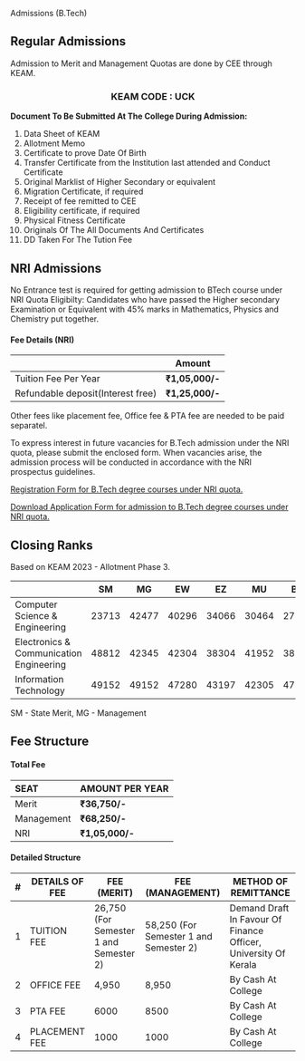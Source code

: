 Admissions (B.Tech)

## Regular Admissions
Admission to Merit and Management Quotas are done by CEE through KEAM.
<center><h3>KEAM CODE : UCK</h3></center>

**Document To Be Submitted At The College During Admission:**
1. Data Sheet of KEAM
2. Allotment Memo
3. Certificate to prove Date Of Birth
4. Transfer Certificate from the Institution last attended and Conduct Certificate
5. Original Marklist of Higher Secondary or equivalent
6. Migration Certificate, if required
7. Receipt of fee remitted to CEE
8. Eligibility certificate, if required
9. Physical Fitness Certificate
10. Originals Of The All Documents And Certificates
11. DD Taken For The Tution Fee

## NRI Admissions

No Entrance test is required for getting admission to BTech course under NRI Quota Eligibilty: Candidates who have passed the Higher secondary Examination or Equivalent with 45% marks in Mathematics, Physics and Chemistry put together.

#### Fee Details (NRI)

<div class="md-table-wraper" markdown="block">

||Amount|
| -- | --|
| Tuition Fee Per Year |**₹1,05,000/-**
| Refundable deposit(Interest free) | **₹1,25,000/-**
</div>

Other fees like placement fee, Office fee & PTA fee are needed to be paid separatel.

To express interest in future vacancies for B.Tech admission under the NRI quota, please submit the enclosed form. When vacancies arise, the admission process will be conducted in accordance with the NRI prospectus guidelines.

[Registration Form for B.Tech degree courses under NRI quota.](https://docs.google.com/forms/d/e/1FAIpQLSdrUTSeeNzymiQ2yyiUoYLxSdUUl_SLgU3H7dTWwbPRant1WQ/viewform)

[Download Application Form for admission to B.Tech degree courses under NRI quota.](/docs/nriadm.pdf)


## Closing Ranks
Based on KEAM 2023 - Allotment Phase 3.

<div class="md-table-wraper" markdown="block">

| | SM | MG | EW | EZ | MU | BH | LA | DV | VK | BX | KU | KN | SC | ST | 
|--|--|--|--|--|--|--|--|--|--|--|--|--|--|--|
Computer Science & Engineering | 23713 | 42477 | 40296 | 34066 | 30464 | 27872 | 36813 | - | 35283 | 28512 | - | 45032 | 47959 | 45421
|Electronics & Communication Engineering | 48812 | 42345 | 42304 | 38304 | 41952 | 38131 | 39601 | - | 40310 | 28084 | - | - | 47703 | - | - |
| Information Technology | 49152 | 49152 | 47280 | 43197 | 42305 | 47175| 47175 | - | 44728 | - | - | - | 49072 | - |
</div>

SM - State Merit, MG - Management 

## Fee Structure

#### Total Fee

<div class="md-table-wraper" markdown="block">

| SEAT | AMOUNT PER YEAR |
|:---|:---|
| Merit | **₹36,750/-** |
| Management | **₹68,250/-** |
| NRI | **₹1,05,000/-** |
</div>

#### Detailed Structure

<div class="md-table-wraper" markdown="block">

|  **#** |  **DETAILS OF FEE** |  **FEE (MERIT)** |  **FEE (MANAGEMENT)** |  **METHOD OF REMITTANCE** |
| --- | --- | --- | --- | --- |
|  1 |  TUITION FEE |  26,750 (For Semester 1 and Semester 2) | 58,250 (For Semester 1 and Semester 2) |  Demand Draft In Favour Of Finance Officer, University Of Kerala |
|  2 |  OFFICE FEE |  4,950 |  8,950 |  By Cash At College |
|  3 |  PTA FEE |  6000 |  8500 |  By Cash At College |
|  4 |  PLACEMENT FEE |  1000 |  1000 |  By Cash At College |

</div>